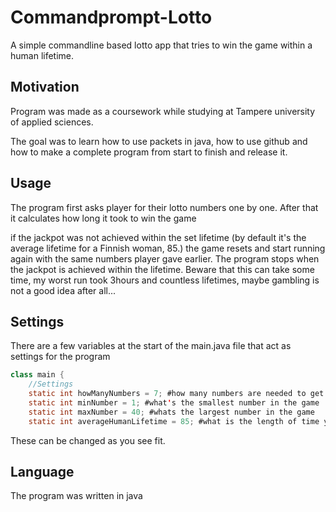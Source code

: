 # Commandprompt-Lotto
A simple commandline based lotto app that tries to win the game within a human lifetime.
## Motivation
Program was made as a coursework while studying at Tampere university of applied sciences.

The goal was to learn how to use packets in java, how to use github and how to make a complete program from start to finish and release it.

## Usage
The program first asks player for their lotto numbers one by one. After that it calculates how long it took to win the game

if the jackpot was not achieved within the set lifetime (by default it's the average lifetime for a Finnish woman, 85.) the game resets and start running again with the same numbers player gave earlier. The program stops when the jackpot is achieved within the lifetime. Beware that this can take some time, my worst run took 3hours and countless lifetimes, maybe gambling is not a good idea after all...

## Settings
There are a few variables at the start of the main.java file that act as settings for the program
```java
class main {
    //Settings
    static int howManyNumbers = 7; #how many numbers are needed to get the jackpot and how many numbers the player chooses
    static int minNumber = 1; #what's the smallest number in the game
    static int maxNumber = 40; #whats the largest number in the game
    static int averageHumanLifetime = 85; #what is the length of time you need to win the jackpot in, for the program to end
```
These can be changed as you see fit.

## Language
The program was written in java


